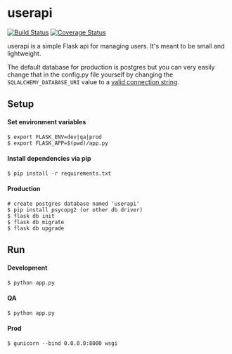 # userapi

[![Build Status](https://travis-ci.org/bradleygolden/userapi.svg?branch=master)](https://travis-ci.org/bradleygolden/userapi)
[![Coverage Status](https://coveralls.io/repos/github/bradleygolden/userapi/badge.svg?branch=master)](https://coveralls.io/github/bradleygolden/userapi?branch=master)

userapi is a simple Flask api for managing users. It's meant to be small and lightweight.

The default database for production is postgres but you can very easily change that in the config.py file yourself by changing the ```SQLALCHEMY_DATABASE_URI``` value to a [valid connection string](http://docs.sqlalchemy.org/en/latest/core/engines.html).

## Setup

#### Set environment variables
```
$ export FLASK_ENV=dev|qa|prod
$ export FLASK_APP=$(pwd)/app.py
```

#### Install dependencies via pip
```
$ pip install -r requirements.txt
```

#### Production
```
# create postgres database named 'userapi'
$ pip install psycopg2 (or other db driver)
$ flask db init
$ flask db migrate
$ flask db upgrade
```

## Run

#### Development
```
$ python app.py
```

#### QA
```
$ python app.py
```

#### Prod
```
$ gunicorn --bind 0.0.0.0:8000 wsgi
```
